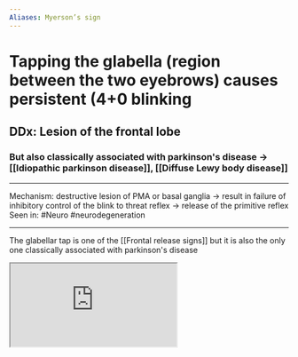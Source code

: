 ```yaml
---
Aliases: Myerson’s sign
---
```

# Tapping the glabella (region between the two eyebrows) causes persistent (4+0 blinking
## DDx: Lesion of the frontal lobe
### But also classically associated with parkinson's disease -> [[Idiopathic parkinson disease]], [[Diffuse Lewy body disease]]

---
Mechanism: destructive lesion of PMA or basal ganglia → result in failure of inhibitory control of the blink to threat reflex → release of the primitive reflex
Seen in: #Neuro #neurodegeneration 

---
The glabellar tap is one of the [[Frontal release signs]] but it is also the only one classically associated with parkinson's disease 

<iframe src="https://www.youtube.com/embed/JkEjOp_5TGU" class="resize-vertical"></iframe>
